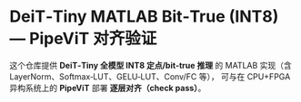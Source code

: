 # DeiT‑Tiny MATLAB Bit‑True (INT8) — PipeViT 对齐验证

这个仓库提供 **DeiT‑Tiny 全模型 INT8 定点/bit‑true 推理** 的 MATLAB 实现（含 LayerNorm、Softmax‑LUT、GELU‑LUT、Conv/FC 等），
可与在 CPU+FPGA 异构系统上的 **PipeViT** 部署 **逐层对齐（check pass）**。


